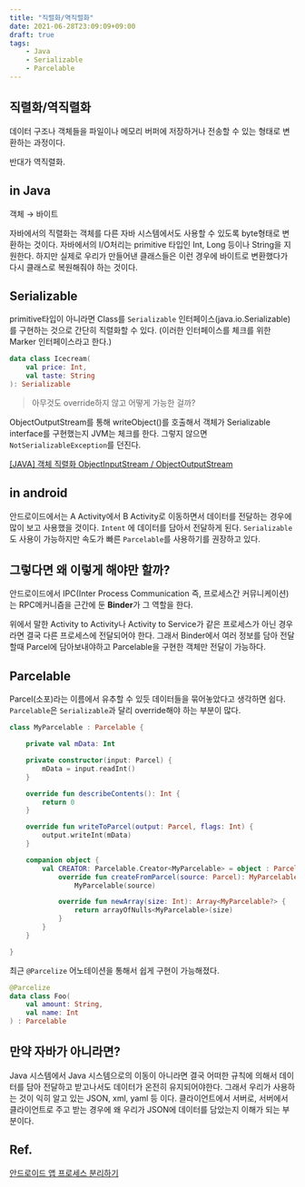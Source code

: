 ```yaml
---
title: "직렬화/역직렬화"
date: 2021-06-28T23:09:09+09:00
draft: true
tags:
    - Java
    - Serializable
    - Parcelable
---
```


## 직렬화/역직렬화

데이터 구조나 객체들을 파일이나 메모리 버퍼에 저장하거나 전송할 수 있는 형태로 변환하는 과정이다.

반대가 역직렬화.

## in Java

객체 → 바이트

자바에서의 직렬화는 객체를 다른 자바 시스템에서도 사용할 수 있도록 byte형태로 변환하는 것이다. 자바에서의 I/O처리는 primitive 타입인 Int, Long 등이나 String을 지원한다. 하지만 실제로 우리가 만들어낸 클래스들은 이런 경우에 바이트로 변환했다가 다시 클래스로 복원해줘야 하는 것이다.

## Serializable

primitive타입이 아니라면 Class를 `Serializable` 인터페이스(java.io.Serializable)를 구현하는 것으로 간단히 직렬화할 수 있다. (이러한 인터페이스를 체크를 위한 Marker 인터페이스라고 한다.)

```kotlin
data class Icecream(
	val price: Int,
	val taste: String
): Serializable
```

> 아무것도 override하지 않고 어떻게 가능한 걸까?

ObjectOutputStream를 통해 writeObject()를 호출해서 객체가 Serializable interface를 구현했는지 JVM는 체크를 한다. 그렇지 않으면 `NotSerializableException`를 던진다.

[[JAVA] 객체 직렬화 ObjectInputStream / ObjectOutputStream](https://hyeonstorage.tistory.com/252)

## in android

안드로이드에서는 A Activity에서 B Activity로 이동하면서 데이터를 전달하는 경우에 많이 보고 사용했을 것이다. `Intent` 에 데이터를 담아서 전달하게 된다.  `Serializable`도 사용이 가능하지만 속도가 빠른 `Parcelable`를 사용하기를 권장하고 있다.

## 그렇다면 왜 이렇게 해야만 할까?

안드로이드에서 IPC(Inter Process Communication 즉, 프로세스간 커뮤니케이션)는 RPC메커니즘을 근간에 둔 **Binder**가 그 역할을 한다. 

위에서 말한 Activity to Activity나 Activity to Service가 같은 프로세스가 아닌 경우라면 결국 다른 프로세스에 전달되어야 한다. 그래서 Binder에서 여러 정보를 담아 전달할때 Parcel에 담아보내야하고 Parcelable을 구현한 객체만 전달이 가능하다.

## Parcelable

Parcel(소포)라는 이름에서 유추할 수 있듯 데이터들을 묶어놓았다고 생각하면 쉽다. `Parcelable`은 `Serializable`과 달리 override해야 하는 부분이 많다.

```kotlin
class MyParcelable : Parcelable {

    private val mData: Int

    private constructor(input: Parcel) {
        mData = input.readInt()
    }

    override fun describeContents(): Int {
        return 0
    }

    override fun writeToParcel(output: Parcel, flags: Int) {
        output.writeInt(mData)
    }

    companion object {
        val CREATOR: Parcelable.Creator<MyParcelable> = object : Parcelable.Creator<MyParcelable> {
            override fun createFromParcel(source: Parcel): MyParcelable =
                MyParcelable(source)

            override fun newArray(size: Int): Array<MyParcelable?> {
                return arrayOfNulls<MyParcelable>(size)
            }
        }
    }

}
```

최근 `@Parcelize` 어노테이션을 통해서 쉽게 구현이 가능해졌다.

```kotlin
@Parcelize
data class Foo(
    val amount: String,
    val name: Int
) : Parcelable
```

## 만약 자바가 아니라면?

Java 시스템에서 Java 시스템으로의 이동이 아니라면 결국 어떠한 규칙에 의해서 데이터를 담아 전달하고 받고나서도 데이터가 온전히 유지되어야한다. 그래서 우리가 사용하는 것이 익히 알고 있는 JSON, xml, yaml 등 이다. 클라이언트에서 서버로, 서버에서 클라이언트로 주고 받는 경우에 왜 우리가 JSON에 데이터를 담았는지 이해가 되는 부분이다.

## Ref.

[안드로이드 앱 프로세스 분리하기](https://brunch.co.kr/@huewu/4)